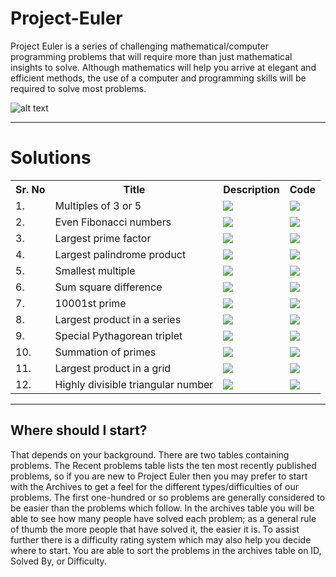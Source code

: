 # Project-Euler
Project Euler is a series of challenging mathematical/computer programming problems that will require more than just mathematical insights to solve. Although mathematics will help you arrive at elegant and efficient methods, the use of a computer and programming skills will be required to solve most problems.


![alt text](https://projecteuler.net/images/clipart/euler_portrait.png)



--------



# Solutions




<table class="tg">
  <tr>
    <th class="tg-yw4l"><b>Sr. No</b></th>
    <th class="tg-yw4l"><b>Title</b></th>
    <th class="tg-yw4l"><b>Description</b></th>
    <th class="tg-yw4l"><b>Code</b></th>
  </tr>
  
  <tr>
    <td class="tg-yw4l">1.</td>
    <td class="tg-yw4l">Multiples of 3 or 5 </td>
    <td class="tg-yw4l"><a href="https://github.com/MonitSharma/Project-Euler/blob/main/Problem%201/Readme.md">
  <img src="https://img.shields.io/badge/Notes-%236929C4.svg?style=for-the-badge&logo=Qiskit&logoColor=white" width = '' >
</a></td>
    <td class="tg-yw4l"><a href="https://github.com/MonitSharma/Project-Euler/blob/main/Problem%201/p1.py">
  <img src="https://img.shields.io/badge/github-%23121011.svg?style=for-the-badge&logo=github&logoColor=white" width = '' >
</a></td>
  </tr>
  
  <tr>
    <td class="tg-yw4l">2.</td>
    <td class="tg-yw4l">Even Fibonacci numbers</td>
    <td class="tg-yw4l"><a href="https://github.com/MonitSharma/Project-Euler/blob/main/Problem%202/Readme.md">
  <img src="https://img.shields.io/badge/Notes-%236929C4.svg?style=for-the-badge&logo=Qiskit&logoColor=white" width = '' >
</a></td>
    <td class="tg-yw4l"><a href="https://github.com/MonitSharma/Project-Euler/blob/main/Problem%202/p2.py">
  <img src="https://img.shields.io/badge/github-%23121011.svg?style=for-the-badge&logo=github&logoColor=white" width = '' >
</a></td>
  </tr>
  
  <tr>
    <td class="tg-yw4l">3.</td>
    <td class="tg-yw4l">Largest prime factor</td>
    <td class="tg-yw4l"><a href="https://github.com/MonitSharma/Project-Euler/blob/main/Problem%203/Readme.md">
  <img src="https://img.shields.io/badge/Notes-%236929C4.svg?style=for-the-badge&logo=Qiskit&logoColor=white" width = '' >
</a></td>
    <td class="tg-yw4l"><a href="https://github.com/MonitSharma/Project-Euler/blob/main/Problem%203/p3.py">
  <img src="https://img.shields.io/badge/github-%23121011.svg?style=for-the-badge&logo=github&logoColor=white" width = '' >
</a></td>
  </tr>
  
   <tr>
    <td class="tg-yw4l">4.</td>
    <td class="tg-yw4l">Largest palindrome product</td>
    <td class="tg-yw4l"><a href="https://github.com/MonitSharma/Project-Euler/blob/main/Problem%204/Readme.md">
  <img src="https://img.shields.io/badge/Notes-%236929C4.svg?style=for-the-badge&logo=Qiskit&logoColor=white" width = '' >
</a></td>
    <td class="tg-yw4l"><a href="https://github.com/MonitSharma/Project-Euler/blob/main/Problem%204/p4.py">
  <img src="https://img.shields.io/badge/github-%23121011.svg?style=for-the-badge&logo=github&logoColor=white" width = '' >
</a></td>
  </tr>
  
   <tr>
    <td class="tg-yw4l">5.</td>
    <td class="tg-yw4l">Smallest multiple</td>
    <td class="tg-yw4l"><a href="https://github.com/MonitSharma/Project-Euler/blob/main/Problem%205/Readme.md">
  <img src="https://img.shields.io/badge/Notes-%236929C4.svg?style=for-the-badge&logo=Qiskit&logoColor=white" width = '' >
</a></td>
    <td class="tg-yw4l"><a href="https://github.com/MonitSharma/Project-Euler/blob/main/Problem%205/p5.py">
  <img src="https://img.shields.io/badge/github-%23121011.svg?style=for-the-badge&logo=github&logoColor=white" width = '' >
</a></td>
  </tr>
  
   <tr>
    <td class="tg-yw4l">6.</td>
    <td class="tg-yw4l">Sum square difference</td>
    <td class="tg-yw4l"><a href="https://github.com/MonitSharma/Project-Euler/blob/main/Problem%206/Readme.md">
  <img src="https://img.shields.io/badge/Notes-%236929C4.svg?style=for-the-badge&logo=Qiskit&logoColor=white" width = '' >
</a></td>
    <td class="tg-yw4l"><a href="https://github.com/MonitSharma/Project-Euler/blob/main/Problem%206/p6.py">
  <img src="https://img.shields.io/badge/github-%23121011.svg?style=for-the-badge&logo=github&logoColor=white" width = '' >
</a></td>
  </tr>
  
   <tr>
    <td class="tg-yw4l">7.</td>
    <td class="tg-yw4l">10001st prime</td>
    <td class="tg-yw4l"><a href="https://github.com/MonitSharma/Project-Euler/blob/main/Problem%207/Readme.md">
  <img src="https://img.shields.io/badge/Notes-%236929C4.svg?style=for-the-badge&logo=Qiskit&logoColor=white" width = '' >
</a></td>
    <td class="tg-yw4l"><a href="https://github.com/MonitSharma/Project-Euler/blob/main/Problem%207/p7.py">
  <img src="https://img.shields.io/badge/github-%23121011.svg?style=for-the-badge&logo=github&logoColor=white" width = '' >
</a></td>
  </tr>
  
   <tr>
    <td class="tg-yw4l">8.</td>
    <td class="tg-yw4l">Largest product in a series</td>
    <td class="tg-yw4l"><a href="https://github.com/MonitSharma/Project-Euler/blob/main/Problem%208/Readme.md">
  <img src="https://img.shields.io/badge/Notes-%236929C4.svg?style=for-the-badge&logo=Qiskit&logoColor=white" width = '' >
</a></td>
    <td class="tg-yw4l"><a href="https://github.com/MonitSharma/Project-Euler/blob/main/Problem%208/p8.py">
  <img src="https://img.shields.io/badge/github-%23121011.svg?style=for-the-badge&logo=github&logoColor=white" width = '' >
</a></td>
  </tr>
  
   <tr>
    <td class="tg-yw4l">9.</td>
    <td class="tg-yw4l">Special Pythagorean triplet</td>
    <td class="tg-yw4l"><a href="https://github.com/MonitSharma/Project-Euler/blob/main/Problem%209/Readme.md">
  <img src="https://img.shields.io/badge/Notes-%236929C4.svg?style=for-the-badge&logo=Qiskit&logoColor=white" width = '' >
</a></td>
    <td class="tg-yw4l"><a href="https://github.com/MonitSharma/Project-Euler/blob/main/Problem%209/p9.py">
  <img src="https://img.shields.io/badge/github-%23121011.svg?style=for-the-badge&logo=github&logoColor=white" width = '' >
</a></td>
  </tr>
  
   <tr>
    <td class="tg-yw4l">10.</td>
    <td class="tg-yw4l">Summation of primes</td>
    <td class="tg-yw4l"><a href="https://github.com/MonitSharma/Project-Euler/blob/main/Problem%2010/Readme.md">
  <img src="https://img.shields.io/badge/Notes-%236929C4.svg?style=for-the-badge&logo=Qiskit&logoColor=white" width = '' >
</a></td>
    <td class="tg-yw4l"><a href="https://github.com/MonitSharma/Project-Euler/blob/main/Problem%2010/p10.py">
  <img src="https://img.shields.io/badge/github-%23121011.svg?style=for-the-badge&logo=github&logoColor=white" width = '' >
</a></td>
  </tr>
  
   <tr>
    <td class="tg-yw4l">11.</td>
    <td class="tg-yw4l">Largest product in a grid</td>
    <td class="tg-yw4l"><a href="https://github.com/MonitSharma/Project-Euler/blob/main/Problem%2011/Readme.md">
  <img src="https://img.shields.io/badge/Notes-%236929C4.svg?style=for-the-badge&logo=Qiskit&logoColor=white" width = '' >
</a></td>
    <td class="tg-yw4l"><a href="https://github.com/MonitSharma/Project-Euler/blob/main/Problem%2011/p11.py">
  <img src="https://img.shields.io/badge/github-%23121011.svg?style=for-the-badge&logo=github&logoColor=white" width = '' >
</a></td>
  </tr>
  
   <tr>
    <td class="tg-yw4l">12.</td>
    <td class="tg-yw4l">Highly divisible triangular number</td>
    <td class="tg-yw4l"><a href="https://github.com/MonitSharma/Project-Euler/blob/main/Problem%2012/Readme.md">
  <img src="https://img.shields.io/badge/Notes-%236929C4.svg?style=for-the-badge&logo=Qiskit&logoColor=white" width = '' >
</a></td>
    <td class="tg-yw4l"><a href="https://github.com/MonitSharma/Project-Euler/blob/main/Problem%2012/p12.py">
  <img src="https://img.shields.io/badge/github-%23121011.svg?style=for-the-badge&logo=github&logoColor=white" width = '' >
</a></td>
  </tr>
  
 

 
  </table> 




--------
## Where should I start?
That depends on your background. There are two tables containing problems. The Recent problems table lists the ten most recently published problems, so if you are new to Project Euler then you may prefer to start with the Archives to get a feel for the different types/difficulties of our problems. The first one-hundred or so problems are generally considered to be easier than the problems which follow. In the archives table you will be able to see how many people have solved each problem; as a general rule of thumb the more people that have solved it, the easier it is. To assist further there is a difficulty rating system which may also help you decide where to start. You are able to sort the problems in the archives table on ID, Solved By, or Difficulty.

